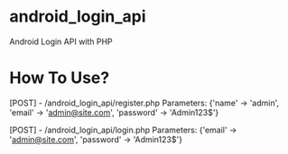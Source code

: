 # android_login_api
Android Login API with PHP

# How To Use?
[POST] - /android_login_api/register.php
Parameters: {'name' -> 'admin', 'email' -> 'admin@site.com', 'password' -> 'Admin123$'}

[POST] - /android_login_api/login.php
Parameters: {'email' -> 'admin@site.com', 'password' -> 'Admin123$'}
